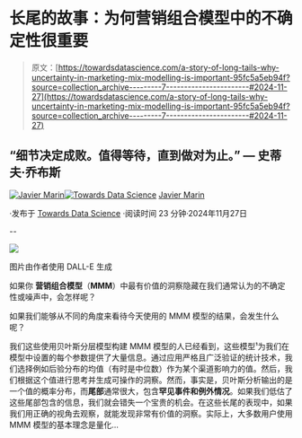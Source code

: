 # 长尾的故事：为何营销组合模型中的不确定性很重要

> 原文：[https://towardsdatascience.com/a-story-of-long-tails-why-uncertainty-in-marketing-mix-modelling-is-important-95fc5a5eb94f?source=collection_archive---------7-----------------------#2024-11-27](https://towardsdatascience.com/a-story-of-long-tails-why-uncertainty-in-marketing-mix-modelling-is-important-95fc5a5eb94f?source=collection_archive---------7-----------------------#2024-11-27)

## “细节决定成败。值得等待，直到做对为止。” — 史蒂夫·乔布斯

[](https://javier-marin.medium.com/?source=post_page---byline--95fc5a5eb94f--------------------------------)[![Javier Marin](../Images/31800b2fbfd1f7c841c9f6a2579d5681.png)](https://javier-marin.medium.com/?source=post_page---byline--95fc5a5eb94f--------------------------------)[](https://towardsdatascience.com/?source=post_page---byline--95fc5a5eb94f--------------------------------)[![Towards Data Science](../Images/a6ff2676ffcc0c7aad8aaf1d79379785.png)](https://towardsdatascience.com/?source=post_page---byline--95fc5a5eb94f--------------------------------) [Javier Marin](https://javier-marin.medium.com/?source=post_page---byline--95fc5a5eb94f--------------------------------)

·发布于 [Towards Data Science](https://towardsdatascience.com/?source=post_page---byline--95fc5a5eb94f--------------------------------) ·阅读时间 23 分钟·2024年11月27日

--

![](../Images/e7c3cf42fd5629cbad2534f8e5c70ac8.png)

图片由作者使用 DALL-E 生成

如果你 **营销组合模型**（**MMM**）中最有价值的洞察隐藏在我们通常认为的不确定性或噪声中，会怎样呢？

如果我们能够从不同的角度来看待今天使用的 MMM 模型的结果，会发生什么呢？

我们这些使用贝叶斯分层模型构建 MMM 模型的人已经看到，这些模型¹为我们在模型中设置的每个参数提供了大量信息。通过应用严格且广泛验证的统计技术，我们选择例如后验分布的均值（有时是中位数）作为某个渠道影响力的值。然后，我们根据这个值进行思考并生成可操作的洞察。然而，事实是，贝叶斯分析输出的是一个值的概率分布，而**尾部**通常很大，包含**罕见事件和例外情况**。如果我们低估了这些尾部包含的信息，我们就会错失一个宝贵的机会。在这些长尾的表现中，如果我们用正确的视角去观察，就能发现非常有价值的洞察。实际上，大多数用户使用 MMM 模型的基本理念是量化…

